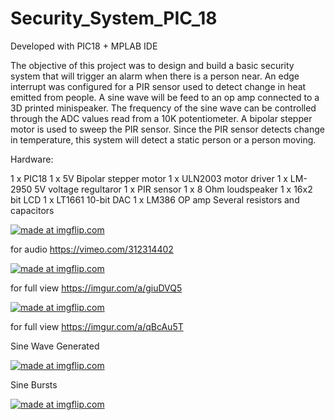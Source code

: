 # Security_System_PIC_18
Developed with PIC18 + MPLAB IDE

The objective of this project was to design and build a basic security system that will trigger an alarm when there is a person near. 
An edge interrupt was configured for a PIR sensor used to detect change in heat emitted from people. A sine wave will be feed to an op amp connected to a 3D printed minispeaker. The frequency of the sine wave can be controlled through the ADC values read from a 10K potentiometer. 
A bipolar stepper motor is used to sweep the PIR sensor. Since the PIR sensor detects change in temperature, this system will detect a static person or a person moving. 

Hardware:

1 x PIC18
1 x 5V Bipolar stepper motor
1 x ULN2003 motor driver
1 x LM-2950 5V voltage regultaror
1 x PIR sensor 
1 x 8 Ohm loudspeaker
1 x 16x2 bit LCD
1 x LT1661 10-bit DAC 
1 x LM386 OP amp
Several resistors and capacitors 

<a href="https://imgflip.com/gif/2rk3vn"><img src="https://i.imgflip.com/2rk3vn.gif" title="made at imgflip.com"/></a>

for audio https://vimeo.com/312314402


<a href="https://imgflip.com/gif/2rkqbk"><img src="https://i.imgflip.com/2rkqbk.gif" title="made at imgflip.com"/></a>


for full view https://imgur.com/a/giuDVQ5



<a href="https://imgflip.com/gif/2rkq9p"><img src="https://i.imgflip.com/2rkq9p.gif" title="made at imgflip.com"/></a>


for full view https://imgur.com/a/qBcAu5T

Sine Wave Generated


<a href="https://imgflip.com/gif/2rkre1"><img src="https://i.imgflip.com/2rkre1.gif" title="made at imgflip.com"/></a>



Sine Bursts 


<a href="https://imgflip.com/gif/2rkrcy"><img src="https://i.imgflip.com/2rkrcy.gif" title="made at imgflip.com"/></a>




